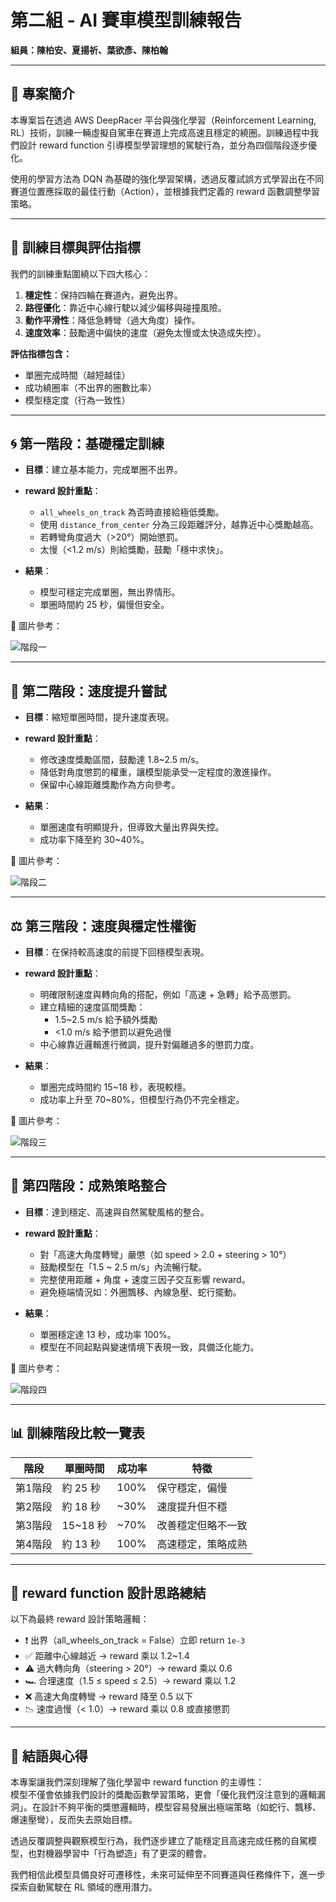 # 第二組 - AI 賽車模型訓練報告

**組員：陳柏安、夏揚祈、葉欲彥、陳柏翰**

---

## 📘 專案簡介

本專案旨在透過 AWS DeepRacer 平台與強化學習（Reinforcement Learning, RL）技術，訓練一輛虛擬自駕車在賽道上完成高速且穩定的繞圈。訓練過程中我們設計 reward function 引導模型學習理想的駕駛行為，並分為四個階段逐步優化。

使用的學習方法為 DQN 為基礎的強化學習架構，透過反覆試誤方式學習出在不同賽道位置應採取的最佳行動（Action），並根據我們定義的 reward 函數調整學習策略。

---

## 🧭 訓練目標與評估指標

我們的訓練重點圍繞以下四大核心：

1. **穩定性**：保持四輪在賽道內，避免出界。
2. **路徑優化**：靠近中心線行駛以減少偏移與碰撞風險。
3. **動作平滑性**：降低急轉彎（過大角度）操作。
4. **速度效率**：鼓勵適中偏快的速度（避免太慢或太快造成失控）。

**評估指標包含：**
- 單圈完成時間（越短越佳）
- 成功繞圈率（不出界的圈數比率）
- 模型穩定度（行為一致性）

---

## 🌀 第一階段：基礎穩定訓練

- **目標**：建立基本能力，完成單圈不出界。
- **reward 設計重點**：
  - `all_wheels_on_track` 為否時直接給極低獎勵。
  - 使用 `distance_from_center` 分為三段距離評分，越靠近中心獎勵越高。
  - 若轉彎角度過大（>20°）開始懲罰。
  - 太慢（<1.2 m/s）則給獎勵，鼓勵「穩中求快」。

- **結果**：
  - 模型可穩定完成單圈，無出界情形。
  - 單圈時間約 25 秒，偏慢但安全。

📸 圖片參考：

![階段一](./images/1.png)

---

## 🚧 第二階段：速度提升嘗試

- **目標**：縮短單圈時間，提升速度表現。
- **reward 設計重點**：
  - 修改速度獎勵區間，鼓勵達 1.8~2.5 m/s。
  - 降低對角度懲罰的權重，讓模型能承受一定程度的激進操作。
  - 保留中心線距離獎勵作為方向參考。

- **結果**：
  - 單圈速度有明顯提升，但導致大量出界與失控。
  - 成功率下降至約 30~40%。

📸 圖片參考：

![階段二](./images/2.png)

---

## ⚖️ 第三階段：速度與穩定性權衡

- **目標**：在保持較高速度的前提下回穩模型表現。
- **reward 設計重點**：
  - 明確限制速度與轉向角的搭配，例如「高速 + 急轉」給予高懲罰。
  - 建立精細的速度區間獎勵：
    - 1.5~2.5 m/s 給予額外獎勵
    - <1.0 m/s 給予懲罰以避免過慢
  - 中心線靠近邏輯進行微調，提升對偏離過多的懲罰力度。

- **結果**：
  - 單圈完成時間約 15~18 秒，表現較穩。
  - 成功率上升至 70~80%，但模型行為仍不完全穩定。

📸 圖片參考：

![階段三](./images/3.png)

---

## 🏁 第四階段：成熟策略整合

- **目標**：達到穩定、高速與自然駕駛風格的整合。
- **reward 設計重點**：
  - 對「高速大角度轉彎」嚴懲（如 speed > 2.0 + steering > 10°）
  - 鼓勵模型在「1.5 ~ 2.5 m/s」內流暢行駛。
  - 完整使用距離 + 角度 + 速度三因子交互影響 reward。
  - 避免極端情況如：外圈飄移、內線急壓、蛇行擺動。

- **結果**：
  - 單圈穩定達 13 秒，成功率 100%。
  - 模型在不同起點與變速情境下表現一致，具備泛化能力。

📸 圖片參考：

![階段四](./images/4.png)

---

## 📊 訓練階段比較一覽表

| 階段       | 單圈時間 | 成功率 | 特徵                         |
|------------|----------|--------|------------------------------|
| 第1階段    | 約 25 秒 | 100%   | 保守穩定，偏慢               |
| 第2階段    | 約 18 秒 | ~30%   | 速度提升但不穩               |
| 第3階段    | 15~18 秒 | ~70%   | 改善穩定但略不一致           |
| 第4階段    | 約 13 秒 | 100%   | 高速穩定，策略成熟           |

---

## 📌 reward function 設計思路總結

以下為最終 reward 設計策略邏輯：

- ❗ 出界（all_wheels_on_track = False）立即 return `1e-3`
- ✅ 距離中心線越近 → reward 乘以 1.2~1.4
- ⚠️ 過大轉向角（steering > 20°）→ reward 乘以 0.6
- 🏎️ 合理速度（1.5 ≤ speed ≤ 2.5）→ reward 乘以 1.2
- ❌ 高速大角度轉彎 → reward 降至 0.5 以下
- 📉 速度過慢（< 1.0）→ reward 乘以 0.8 或直接懲罰

---

## 🧠 結語與心得

本專案讓我們深刻理解了強化學習中 reward function 的主導性：  
模型不僅會依據我們設計的獎勵函數學習策略，更會「優化我們沒注意到的邏輯漏洞」。在設計不夠平衡的獎懲邏輯時，模型容易發展出極端策略（如蛇行、飄移、爆速壓彎），反而失去原始目標。

透過反覆調整與觀察模型行為，我們逐步建立了能穩定且高速完成任務的自駕模型，也對機器學習中「行為塑造」有了更深的體會。

我們相信此模型具備良好可遷移性，未來可延伸至不同賽道與任務條件下，進一步探索自動駕駛在 RL 領域的應用潛力。
